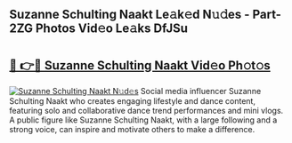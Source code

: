 ## Suzanne Schulting Naakt Le𝚊k𝚎d N𝚞𝚍es - Part-2ZG Photos Vid𝚎o Le𝚊ks DfJSu

# <h2><a href="http://fb6qyz2.evod.top/?m=Suzanne+Schulting+Naakt">🔗 👉🔴 Suzanne Schulting Naakt Vid𝚎o Ph𝚘t𝚘s</a></h2>

[![Suzanne Schulting Naakt N𝚞d𝚎s](https://i.imgur.com/8V9OHl7.gif)](http://fb6qyz2.evod.top/?m=Suzanne+Schulting+Naakt)
Social media influencer Suzanne Schulting Naakt who creates engaging lifestyle and dance content, featuring solo and collaborative dance trend performances and mini vlogs. A public figure like Suzanne Schulting Naakt, with a large following and a strong voice, can inspire and motivate others to make a difference. 
